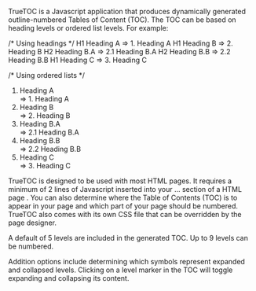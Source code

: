 TrueTOC is a Javascript application that produces dynamically generated outline-numbered Tables of Content (TOC). The TOC can be based on heading levels or ordered list levels. For example:

/* Using headings */
H1 Heading A     =>  1. Heading A
H1 Heading B     =>  2. Heading B
H2 Heading B.A   =>    2.1 Heading B.A
H2 Heading B.B   =>    2.2 Heading B.B
H1 Heading C     =>  3. Heading C

/* Using ordered lists */
<ol>
  <li>Heading A</li>    =>  1. Heading A
  <li>Heading B</li>    =>  2. Heading B
  <li>Heading B.A</li>  =>    2.1 Heading B.A
  <li>Heading B.B</li>  =>    2.2 Heading B.B
  <li>Heading C</li>    =>  3. Heading C
</ol>

TrueTOC is designed to be used with most HTML pages. It requires a minimum of 2 lines of Javascript inserted into your <head>...</head> section of a HTML page . You can also determine where the Table of Contents (TOC) is to appear in your page and which part of your page should be numbered. TrueTOC also comes with its own CSS file that can be overridden by the page designer.

A default of 5 levels are included in the generated TOC. Up to 9 levels can be numbered.

Addition options include determining which symbols represent expanded and collapsed levels. Clicking on a level marker in the TOC will toggle expanding and collapsing its content.
